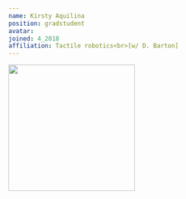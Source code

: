 ```yaml
---
name: Kirsty Aquilina
position: gradstudent
avatar: 
joined: 4_2018
affiliation: Tactile robotics<br>[w/ D. Barton]
---
```


<img width="250" src="{{site.baseurl}}/images/people/{{page.avatar}}" data-action="zoom">
